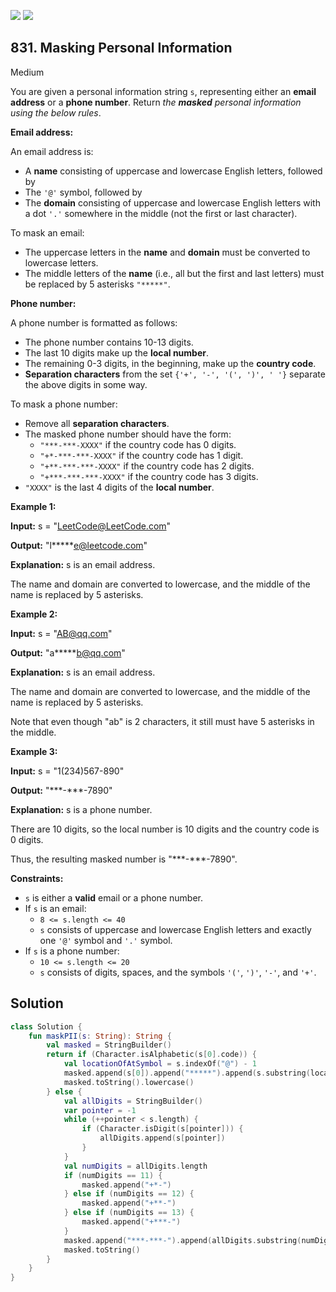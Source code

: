 [![](https://img.shields.io/github/stars/javadev/LeetCode-in-Kotlin?label=Stars&style=flat-square)](https://github.com/javadev/LeetCode-in-Kotlin)
[![](https://img.shields.io/github/forks/javadev/LeetCode-in-Kotlin?label=Fork%20me%20on%20GitHub%20&style=flat-square)](https://github.com/javadev/LeetCode-in-Kotlin/fork)

## 831\. Masking Personal Information

Medium

You are given a personal information string `s`, representing either an **email address** or a **phone number**. Return _the **masked** personal information using the below rules_.

**Email address:**

An email address is:

*   A **name** consisting of uppercase and lowercase English letters, followed by
*   The `'@'` symbol, followed by
*   The **domain** consisting of uppercase and lowercase English letters with a dot `'.'` somewhere in the middle (not the first or last character).

To mask an email:

*   The uppercase letters in the **name** and **domain** must be converted to lowercase letters.
*   The middle letters of the **name** (i.e., all but the first and last letters) must be replaced by 5 asterisks `"*****"`.

**Phone number:**

A phone number is formatted as follows:

*   The phone number contains 10-13 digits.
*   The last 10 digits make up the **local number**.
*   The remaining 0-3 digits, in the beginning, make up the **country code**.
*   **Separation characters** from the set `{'+', '-', '(', ')', ' '}` separate the above digits in some way.

To mask a phone number:

*   Remove all **separation characters**.
*   The masked phone number should have the form:
    *   `"***-***-XXXX"` if the country code has 0 digits.
    *   `"+*-***-***-XXXX"` if the country code has 1 digit.
    *   `"+**-***-***-XXXX"` if the country code has 2 digits.
    *   `"+***-***-***-XXXX"` if the country code has 3 digits.
*   `"XXXX"` is the last 4 digits of the **local number**.

**Example 1:**

**Input:** s = "LeetCode@LeetCode.com"

**Output:** "l\*\*\*\*\*e@leetcode.com"

**Explanation:** s is an email address.

The name and domain are converted to lowercase, and the middle of the name is replaced by 5 asterisks.

**Example 2:**

**Input:** s = "AB@qq.com"

**Output:** "a\*\*\*\*\*b@qq.com"

**Explanation:** s is an email address.

The name and domain are converted to lowercase, and the middle of the name is replaced by 5 asterisks.

Note that even though "ab" is 2 characters, it still must have 5 asterisks in the middle.

**Example 3:**

**Input:** s = "1(234)567-890"

**Output:** "\*\*\*-\*\*\*-7890"

**Explanation:** s is a phone number.

There are 10 digits, so the local number is 10 digits and the country code is 0 digits.

Thus, the resulting masked number is "\*\*\*-\*\*\*-7890".

**Constraints:**

*   `s` is either a **valid** email or a phone number.
*   If `s` is an email:
    *   `8 <= s.length <= 40`
    *   `s` consists of uppercase and lowercase English letters and exactly one `'@'` symbol and `'.'` symbol.
*   If `s` is a phone number:
    *   `10 <= s.length <= 20`
    *   `s` consists of digits, spaces, and the symbols `'('`, `')'`, `'-'`, and `'+'`.

## Solution

```kotlin
class Solution {
    fun maskPII(s: String): String {
        val masked = StringBuilder()
        return if (Character.isAlphabetic(s[0].code)) {
            val locationOfAtSymbol = s.indexOf("@") - 1
            masked.append(s[0]).append("*****").append(s.substring(locationOfAtSymbol))
            masked.toString().lowercase()
        } else {
            val allDigits = StringBuilder()
            var pointer = -1
            while (++pointer < s.length) {
                if (Character.isDigit(s[pointer])) {
                    allDigits.append(s[pointer])
                }
            }
            val numDigits = allDigits.length
            if (numDigits == 11) {
                masked.append("+*-")
            } else if (numDigits == 12) {
                masked.append("+**-")
            } else if (numDigits == 13) {
                masked.append("+***-")
            }
            masked.append("***-***-").append(allDigits.substring(numDigits - 4))
            masked.toString()
        }
    }
}
```